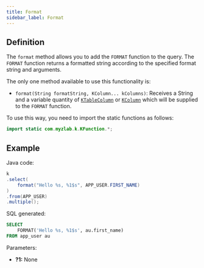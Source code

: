 ```yaml
---
title: Format
sidebar_label: Format
---
```


## Definition

The `format` method allows you to add the `FORMAT` function to the query. The `FORMAT` function returns a formatted string according to the specified format string and arguments.

The only one method available to use this functionality is:

- `format(String formatString, KColumn... kColumns)`: Receives a String and a variable quantity of [`KTableColumn`](/docs/misc/select-list-values#1-ktablecolumn) or [`KColumn`](/docs/misc/select-list-values#2-kcolumn) which will be supplied to the `FORMAT` function.

To use this way, you need to import the static functions as follows:

```java
import static com.myzlab.k.KFunction.*;
```

## Example

Java code:

```java
k
.select(
    format("Hello %s, %1$s", APP_USER.FIRST_NAME)
)
.from(APP_USER)
.multiple();
```

SQL generated:

```sql
SELECT
    FORMAT('Hello %s, %1$s', au.first_name)
FROM app_user au
```

Parameters:

- **?1:** None
